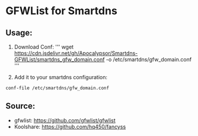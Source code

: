 # GFWList for Smartdns
## Usage:
1. Download Conf: 
'''
wget https://cdn.jsdelivr.net/gh/Apocalypsor/Smartdns-GFWList/smartdns_gfw_domain.conf -o /etc/smartdns/gfw_domain.conf
'''

2. Add it to your smartdns configuration:
```
conf-file /etc/smartdns/gfw_domain.conf
```

## Source:
+ gfwlist: https://github.com/gfwlist/gfwlist
+ Koolshare: https://github.com/hq450/fancyss
